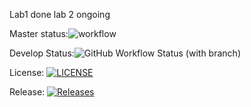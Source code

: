 Lab1 done
lab 2 ongoing 

Master status:![workflow](https://github.com/JeromeBurkeIII/sem2/actions/workflows/main.yml/badge.svg)

Develop Status:![GitHub Workflow Status (with branch)](https://img.shields.io/github/actions/workflow/status/JeromeBurkeIII/sem2/main.yml)

License: [![LICENSE](https://img.shields.io/github/license/JeromeBurkeIII/sem2.svg?style=flat-square)](https://github.com/JeromeBurkeIII/sem2/blob/master/LICENSE)


Release: [![Releases](https://img.shields.io/github/release/JeromeBurkeIII/sem2/all.svg?style=flat-square)](https://github.com/JeromeBurkeIII/sem2/releases)
